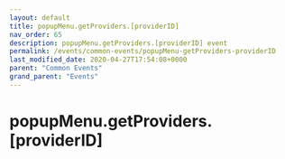 ```yaml
---
layout: default
title: popupMenu.getProviders.[providerID] 
nav_order: 65
description: popupMenu.getProviders.[providerID] event
permalink: /events/common-events/popupMenu-getProviders-providerID
last_modified_date: 2020-04-27T17:54:08+0000
parent: "Common Events"
grand_parent: "Events"
---
```


# popupMenu.getProviders.[providerID]
